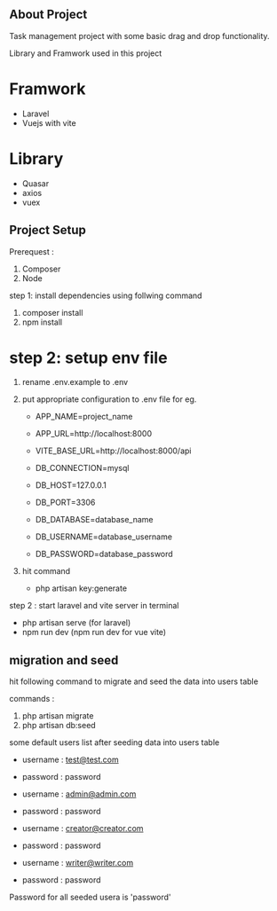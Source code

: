 ## About Project

Task management project with some basic drag and drop functionality.

Library and Framwork used in this project

# Framwork

-   Laravel
-   Vuejs with vite

# Library

-   Quasar
-   axios
-   vuex

## Project Setup

Prerequest :

1. Composer
2. Node

step 1: install dependencies using follwing command

1.  composer install
2.  npm install

# step 2: setup env file

1.  rename .env.example to .env
2.  put appropriate configuration to .env file for eg.

    -   APP_NAME=project_name

    -   APP_URL=http://localhost:8000
    -   VITE_BASE_URL=http://localhost:8000/api

    -   DB_CONNECTION=mysql
    -   DB_HOST=127.0.0.1
    -   DB_PORT=3306
    -   DB_DATABASE=database_name
    -   DB_USERNAME=database_username
    -   DB_PASSWORD=database_password

3.  hit command
    -   php artisan key:generate

step 2 : start laravel and vite server in terminal

-   php artisan serve (for laravel)
-   npm run dev (npm run dev for vue vite)

## migration and seed

hit following command to migrate and seed the data into users table

commands :

1. php artisan migrate
2. php artisan db:seed

some default users list after seeding data into users table

-   username : test@test.com
-   password : password

-   username : admin@admin.com
-   password : password

-   username : creator@creator.com
-   password : password

-   username : writer@writer.com
-   password : password

Password for all seeded usera is 'password'
